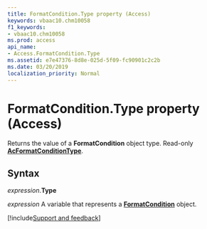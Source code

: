 ```yaml
---
title: FormatCondition.Type property (Access)
keywords: vbaac10.chm10058
f1_keywords:
- vbaac10.chm10058
ms.prod: access
api_name:
- Access.FormatCondition.Type
ms.assetid: e7e47376-8d8e-025d-5f09-fc90901c2c2b
ms.date: 03/20/2019
localization_priority: Normal
---
```



# FormatCondition.Type property (Access)

Returns the value of a **FormatCondition** object type. Read-only **[AcFormatConditionType](Access.AcFormatConditionType.md)**.


## Syntax

_expression_.**Type**

_expression_ A variable that represents a **[FormatCondition](Access.FormatCondition.md)** object.



[!include[Support and feedback](~/includes/feedback-boilerplate.md)]